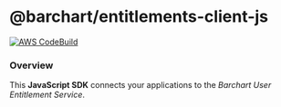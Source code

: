 # @barchart/entitlements-client-js

[![AWS CodeBuild]()](https://github.com/barchart/entitlements-client-js)

### Overview

This **JavaScript SDK** connects your applications to the _Barchart User Entitlement Service_.